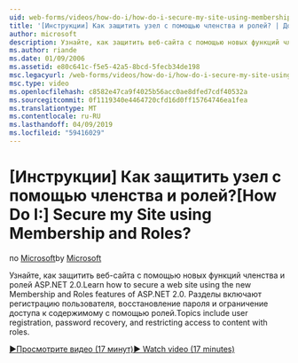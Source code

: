 ```yaml
---
uid: web-forms/videos/how-do-i/how-do-i-secure-my-site-using-membership-and-roles
title: '[Инструкции] Как защитить узел с помощью членства и ролей? | Документы Майкрософт'
author: microsoft
description: Узнайте, как защитить веб-сайта с помощью новых функций членства и ролей ASP.NET 2.0. Разделы включают регистрацию пользователя, пароль восстановления и ограниченного использования...
ms.author: riande
ms.date: 01/09/2006
ms.assetid: e80c641c-f5e5-42a5-8bcd-5fecb34de198
msc.legacyurl: /web-forms/videos/how-do-i/how-do-i-secure-my-site-using-membership-and-roles
msc.type: video
ms.openlocfilehash: c8582e47ca9f4025b56acc0ae8dfed7cdf40532a
ms.sourcegitcommit: 0f1119340e4464720cfd16d0ff15764746ea1fea
ms.translationtype: MT
ms.contentlocale: ru-RU
ms.lasthandoff: 04/09/2019
ms.locfileid: "59416029"
---
```

# <a name="how-do-i-secure-my-site-using-membership-and-roles"></a><span data-ttu-id="043bb-105">[Инструкции] Как защитить узел с помощью членства и ролей?</span><span class="sxs-lookup"><span data-stu-id="043bb-105">[How Do I:] Secure my Site using Membership and Roles?</span></span>

<span data-ttu-id="043bb-106">по [Microsoft](https://github.com/microsoft)</span><span class="sxs-lookup"><span data-stu-id="043bb-106">by [Microsoft](https://github.com/microsoft)</span></span>

<span data-ttu-id="043bb-107">Узнайте, как защитить веб-сайта с помощью новых функций членства и ролей ASP.NET 2.0.</span><span class="sxs-lookup"><span data-stu-id="043bb-107">Learn how to secure a web site using the new Membership and Roles features of ASP.NET 2.0.</span></span> <span data-ttu-id="043bb-108">Разделы включают регистрацию пользователя, восстановление пароля и ограничение доступа к содержимому с помощью ролей.</span><span class="sxs-lookup"><span data-stu-id="043bb-108">Topics include user registration, password recovery, and restricting access to content with roles.</span></span>

[<span data-ttu-id="043bb-109">&#9654;Просмотрите видео (17 минут)</span><span class="sxs-lookup"><span data-stu-id="043bb-109">&#9654; Watch video (17 minutes)</span></span>](https://channel9.msdn.com/Blogs/ASP-NET-Site-Videos/how-do-i-secure-my-site-using-membership-and-roles)
